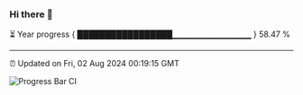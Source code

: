 ### Hi there 👋

⏳ Year progress { █████████████████▁▁▁▁▁▁▁▁▁▁▁▁▁ } 58.47 %

---

⏰ Updated on Fri, 02 Aug 2024 00:19:15 GMT

![Progress Bar CI](https://github.com/liununu/liununu/workflows/Progress%20Bar%20CI/badge.svg)

